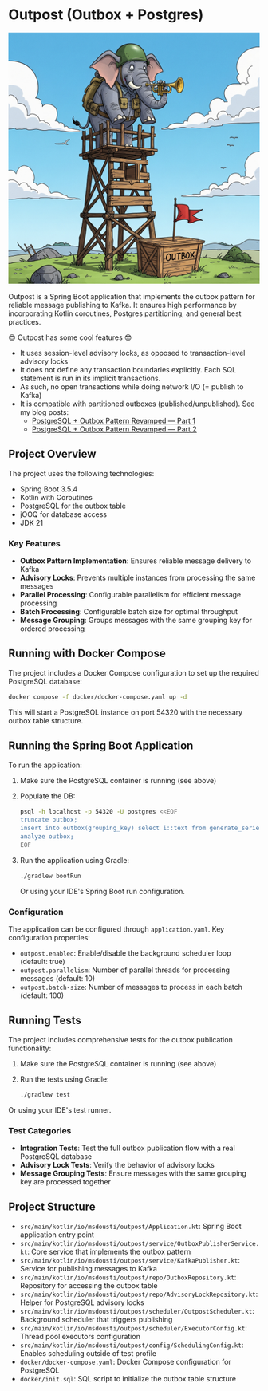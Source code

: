 # Outpost (Outbox + Postgres)

![Outpost logo](./outpost-logo.jpeg)

Outpost is a Spring Boot application that implements the outbox pattern for reliable message publishing to Kafka. It
ensures high performance by incorporating Kotlin coroutines, Postgres partitioning, and general best practices.

😎 Outpost has some cool features 😎

* It uses session-level advisory locks, as opposed to transaction-level advisory locks
* It does not define any transaction boundaries explicitly. Each SQL statement is run in its implicit transactions.
* As such, no open transactions while doing network I/O (= publish to Kafka)
* It is compatible with partitioned outboxes (published/unpublished). See my blog posts: 
    * [PostgreSQL + Outbox Pattern Revamped — Part 1](https://dev.to/msdousti/postgresql-outbox-pattern-revamped-part-1-3lai)
    * [PostgreSQL + Outbox Pattern Revamped — Part 2](https://dev.to/msdousti/postgresql-outbox-pattern-revamped-part-2-1cbf)

## Project Overview

The project uses the following technologies:

- Spring Boot 3.5.4
- Kotlin with Coroutines
- PostgreSQL for the outbox table
- jOOQ for database access
- JDK 21

### Key Features

- **Outbox Pattern Implementation**: Ensures reliable message delivery to Kafka
- **Advisory Locks**: Prevents multiple instances from processing the same messages
- **Parallel Processing**: Configurable parallelism for efficient message processing
- **Batch Processing**: Configurable batch size for optimal throughput
- **Message Grouping**: Groups messages with the same grouping key for ordered processing

## Running with Docker Compose

The project includes a Docker Compose configuration to set up the required PostgreSQL database:

```bash
docker compose -f docker/docker-compose.yaml up -d
```

This will start a PostgreSQL instance on port 54320 with the necessary outbox table structure.

## Running the Spring Boot Application

To run the application:

1. Make sure the PostgreSQL container is running (see above)

2. Populate the DB:
    ```bash
    psql -h localhost -p 54320 -U postgres <<EOF
    truncate outbox;
    insert into outbox(grouping_key) select i::text from generate_series(1,1_000_000) as i;
    analyze outbox;
    EOF
    ```

3. Run the application using Gradle:
   ```bash
   ./gradlew bootRun
   ```

   Or using your IDE's Spring Boot run configuration.

### Configuration

The application can be configured through `application.yaml`. Key configuration properties:

- `outpost.enabled`: Enable/disable the background scheduler loop (default: true)
- `outpost.parallelism`: Number of parallel threads for processing messages (default: 10)
- `outpost.batch-size`: Number of messages to process in each batch (default: 100)

## Running Tests

The project includes comprehensive tests for the outbox publication functionality:

1. Make sure the PostgreSQL container is running (see above)

2. Run the tests using Gradle:
    ```bash
    ./gradlew test
    ```

Or using your IDE's test runner.

### Test Categories

- **Integration Tests**: Test the full outbox publication flow with a real PostgreSQL database
- **Advisory Lock Tests**: Verify the behavior of advisory locks
- **Message Grouping Tests**: Ensure messages with the same grouping key are processed together

## Project Structure

- `src/main/kotlin/io/msdousti/outpost/Application.kt`: Spring Boot application entry point
- `src/main/kotlin/io/msdousti/outpost/service/OutboxPublisherService.kt`: Core service that implements the outbox
  pattern
- `src/main/kotlin/io/msdousti/outpost/service/KafkaPublisher.kt`: Service for publishing messages to Kafka
- `src/main/kotlin/io/msdousti/outpost/repo/OutboxRepository.kt`: Repository for accessing the outbox table
- `src/main/kotlin/io/msdousti/outpost/repo/AdvisoryLockRepository.kt`: Helper for PostgreSQL advisory locks
- `src/main/kotlin/io/msdousti/outpost/scheduler/OutpostScheduler.kt`: Background scheduler that triggers publishing
- `src/main/kotlin/io/msdousti/outpost/scheduler/ExecutorConfig.kt`: Thread pool executors configuration
- `src/main/kotlin/io/msdousti/outpost/config/SchedulingConfig.kt`: Enables scheduling outside of test profile
- `docker/docker-compose.yaml`: Docker Compose configuration for PostgreSQL
- `docker/init.sql`: SQL script to initialize the outbox table structure
